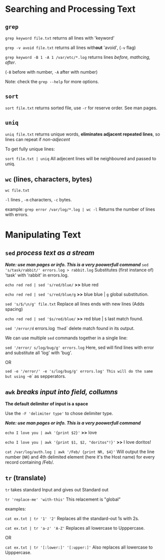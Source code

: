 # Searching and Processing Text
## `grep`
`grep keyword file.txt` returns all lines with 'keyword'

`grep -v avoid file.txt` returns all lines with**out** 'avoid', (`-v` flag)

`grep keyword -B 1 -A 1 /var/etc/*.log` returns lines *before, mathcing, after*.

(`-B` before with number, `-A` after with number)

Note: check the `grep --help` for more options.

## `sort`
`sort file.txt` returns sorted file, use `-r` for reserve order. See man pages.

## `uniq` 
`uniq file.txt` returns unique words, **eliminates adjacent repeated lines**, so lines can repeat if *non-adjecent*

To get fully unique lines:

`sort file.txt | uniq` All adjecent lines will be neighboured and passed to uniq.

## `wc` (lines, characters, bytes)
`wc file.txt`

`-l` lines , `-m` characters, `-c` bytes.

example: `grep error /var/log/*.log | wc -l` Returns the number of lines with errors.

# Manipulating Text
## `sed` *process text as a stream*
***Note: use man pages or info. This is a very poowerfull command***
`sed 's/task/rabbit/' errors.log > rabbit.log` Substitutes (first instance of) 'task' with 'rabbit' in errors.log.

`echo red red | sed 's/red/blue/` **>>**  blue red

`echo red red | sed 's/red/blue/g` **>>**  blue blue  | `g` global substitution.

`sed 's/$/\n/g' file.txt` Replace all lines ends with new lines (Adds spacing)

`echo red red | sed '$s/red/blue/` **>>**  red blue  | `$` last match found.

`sed '/error/d` errors.log` The`d` delete match found in its output.

We can use multiple `sed` commands together in a single line:

`sed '/error/ s/log/bug/g' errors.log` Here, sed will find lines with error and substitute all 'log' with 'bug'.

OR 

`sed -e '/error/' -e 's/log/bug/g' errors.log' This will do the same but using `-e` as sepperators.

## `awk` *breaks input into field, collumns*
**The default delimiter of input is a space**

Use the `-F 'delimiter type'` to chose delimiter type.

***Note: use man pages or info. This is a very poowerfull command***

`echo I love you | awk '{print $2}'` **>>** love

`echo I love you | awk '{print $1, $2, "doritos"!}'` **>>** I love doritos!

`cat /var/log/auth.log | awk '/Feb/ {print NR, $4}'` Will output the line number (`NR`) and 4th delimited element (here it's the Host name) for every record containing /Feb/. 

## `tr` (translate) 
`tr` takes standard Input and gives out Standard out

`tr 'replace-me' 'with-this'` This relacement is "global"

examples: 

`cat ex.txt | tr '1' '2'` Replaces all the standard-out 1s with 2s.

`cat ex.txt | tr 'a-z' 'A-Z'` Replaces all lowercase to Upppercase.

OR

`cat ex.txt | tr '[:lower:]' '[:upper:]'` Also replaces all lowercase to Upppercase.










